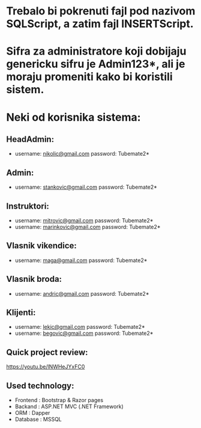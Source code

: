 # Trebalo bi pokrenuti fajl pod nazivom SQLScript, a zatim fajl INSERTScript.
# Sifra za administratore koji dobijaju genericku sifru je Admin123*, ali je moraju promeniti kako bi koristili sistem.

# Neki od korisnika sistema:
## HeadAdmin:
* username: nikolic@gmail.com  password: Tubemate2*

## Admin:
* username: stankovic@gmail.com  password: Tubemate2*

## Instruktori:
* username: mitrovic@gmail.com  password: Tubemate2*
* username: marinkovic@gmail.com  password: Tubemate2*

## Vlasnik vikendice:
* username: maga@gmail.com  password: Tubemate2*

## Vlasnik broda:
* username: andric@gmail.com  password: Tubemate2*

## Klijenti:
* username: lekic@gmail.com  password: Tubemate2*
* username: begovic@gmail.com  password: Tubemate2*

## Quick project review:
https://youtu.be/lNWHeJYxFC0

## Used technology:
* Frontend : Bootstrap & Razor pages
* Backand : ASP.NET MVC (.NET Framework)
* ORM : Dapper
* Database : MSSQL
